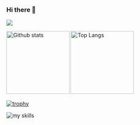 ### Hi there 👋

![](http://github-profile-summary-cards.vercel.app/api/cards/profile-details?username=hiro-root&theme=default)

<div align="left"> 
  <img alt="Github stats" height="164.5px" src="https://github-readme-stats.vercel.app/api?username=hiro-root" />
  <img alt="Top Langs" height="164.5px" src="https://github-readme-stats.vercel.app/api/top-langs/?username=hiro-root&layout=compact" />
</div>

[![trophy](https://github-profile-trophy.vercel.app/?username=hiro-root)](https://github.com/hiro-root/github-profile-trophy)

<img alt="my skills" src="https://skillicons.dev/icons?theme=light&perline=10&i=aws,azure,bash,bootstrap,c,cs,cpp,codepen,css,deno,discord,bots,django,docker,dotnet,eclipse,electron,elixir,firebase,webpack,supabase,firebase,flask,flutter,gcp,git,github,githubactions,gitlab,go,heroku,html,js,jquery,kotlin,kubernetes,laravel,linux,lua,md,mongodb,mysql,nextjs,nginx,nodejs,nuxtjs,perl,php,postgres,powershell,py,qt,r,rails,react,ruby,stackoverflow,scala,selenium,unity,vim,visualstudio,vscode,vue" />



<!--
**hiro-root/hiro-root** is a ✨ _special_ ✨ repository because its `README.md` (this file) appears on your GitHub profile.

Here are some ideas to get you started:

- 🔭 I’m currently working on ...
- 🌱 I’m currently learning ...
- 👯 I’m looking to collaborate on ...
- 🤔 I’m looking for help with ...
- 💬 Ask me about ...
- 📫 How to reach me: ...
- 😄 Pronouns: ...
- ⚡ Fun fact: ...
-->

